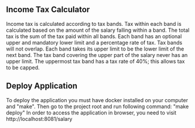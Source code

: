 
## Income Tax Calculator

Income tax is calculated according to tax bands. Tax within each band is
calculated based on the amount of the salary falling within a band. The total tax is
the sum of the tax paid within all bands. Each band has an optional upper and
mandatory lower limit and a percentage rate of tax. Tax bands will not overlap.
Each band takes its upper limit to be the lower limit of the next band. The tax band
covering the upper part of the salary never has an upper limit. The uppermost tax band has a tax rate of 40%; this allows tax to be capped.


## Deploy Application
To deploy the application you must have docker installed on your computer and "make". 
Then go to the project root and run following command: "make deploy"
In order to access the application in browser, you need to visit http://localhost:8081/salary
